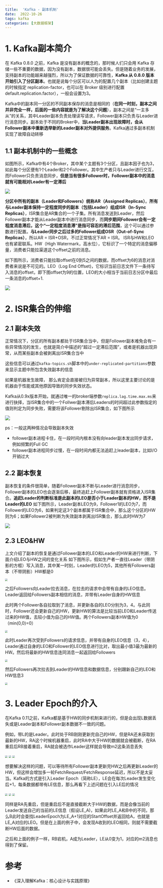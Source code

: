 ```yaml
---
title:  'Kafka - 副本机制'
date:  2022-10-26
tags: kafka
categories: [大数据框架]
---
```


# 1. Kafka副本简介

在 Kafka 0.8.0 之前，Kafka 是没有副本的概念的，那时候人们只会用 Kafka 存储一些不重要的数据，因为没有副本，数据很可能会丢失。但是随着业务的发展，支持副本的功能越来越强烈，所以为了保证数据的可靠性，**Kafka 从 0.8.0 版本开始引入了分区副本**。也就是说每个分区可以人为的配置几个副本（比如创建主题的时候指定 replication-factor，也可以在 Broker 级别进行配置 default.replication.factor），一般会设置为3。

Kafka中的副本同一分区的不同副本保存的消息是相同的（**在同一时刻，副本之间并非完全一样，后面的一些内容就是为了解决这个问题**），副本之间是“一主多从”的关系，其中Leader副本负责处理读写请求，Follower副本只负责与Leader进行消息同步。副本处于不同的Broker中，**当Leader副本出现故障时，会从Follower副本中重新选举新的Leader副本对外提供服务**。Kafka通过多副本机制实现了故障自动转移



## 1.1 副本机制中的一些概念
如图所示，Kafka中有4个Broker，其中某个主题有3个分区，且副本因子也为3，如此每个分区便有1个Leader和2个Follower。其中生产者只与Leader进行交互，而Follower只负责消息同步，**但是当有很多Follower时，Follower副本中的消息就有可能相对Leader有一定滞后**

![](https://blog-1253533258.cos.ap-shanghai.myqcloud.com/picgo/20221026181247.png)

**分区中所有的副本（Leader和Followers）统称AR（Assigned Replicas）**。**所有与Leader副本保持一定程度同步的副本（包括Leader）组成ISR（In-Sync Replicas）**，ISR集合是AR集合的一个子集。所有消息发送到Leader，然后Follower副本才能从Leader副本中进行消息同步，而**同步期间Follower会有一定程度消息滞后，这个“一定程度消息滞”是指可容忍的滞后范围**，这个可以通过参数进行配置。**与Leader同步之后过多的Follower组成OSR（Out-of-Sync Replicas）**，所以AR = ISR+OSR，不过正常情况下AR = ISR。
ISR与HW和LEO也有紧密联系。HW（High Watermark，高水位），它标识了一个特定的消息偏移量，消费者只能拉渠道这个offset之前的消息。

如下图所示，消费者只能拉取offset在0到5之间的数据，而offset为6的消息对消费者来说是不可见的。LEO（Log End Offset)，它标识当前日志文件下一条待写入消息的offset，即下图offset为9的位置，LEO的大小相当于当前日志分区中最后一条消息的offset+1.

![](https://blog-1253533258.cos.ap-shanghai.myqcloud.com/picgo/20221026181337.png)

# 2. ISR集合的伸缩
## 2.1 副本失效
正常情况下，分区的所有副本都处于ISR集合当中，但是Follower副本难免会有一些异常情况的发生，也就是简介中描述的“超过一定滞后范围”，或者是机器出现异常，从而某些副本会被剥离出ISR集合当中

这些信息可以通过`kafka-topics.sh`脚本中的`under-replicated-partitions`参数来显示主题中所包含失效副本的信息

如果是机器发生故障， 那么肯定会直接被归为异常副本，所以这里主要讨论的是机器由于性能或其他原因导致的同步失效状态。

Kafka从0.9x版本开始，就通过唯一的broker端参数`replica.lag.time.max.ms`来进行抉择，当ISR集合中的一个Follwer副本滞后Leaders的时间超过此参数指定的值则判定为同步失败，需要将该Follower剔除出ISR集合，如下图所示

<img src="https://blog-1253533258.cos.ap-shanghai.myqcloud.com/picgo/20221026181406.png"  />

ps：一般这两种情况会导致副本失效

- follower副本进程卡住，在一段时间内根本没有向leader副本发出同步请求，例如频繁的Full GC
- follower副本进程同步过慢，在一段时间内都无法追赶上leader副本，比如I/O开销过大

## 2.2 副本恢复
副本恢复的条件很简单，随着Follower副本不断与Leader进行消息同步，Follower副本的LEO也会逐渐后移，最终追赶上Follower副本就有资格进入ISR集合。**追赶Leader的判断标准是此副本的LEO是否小于Leader副本的HW，而不是Leader的LEO**
如下图所示，Leader副本LEO为9，Follower1的LEO为7，而Follower的LEO为6，如果判定这3个副本都属于ISR集合中，那么这个分区的HW则为6；如果Follower2被判断为失效副本剥离出ISR集合，那么此时HW为7

![](https://blog-1253533258.cos.ap-shanghai.myqcloud.com/picgo/20221026181451.png)


## 2.3 LEO&HW
上文介绍了副本的恢复是通过Follower副本的LEO和Leader的HW来进行判断，下面介绍LEO与HW之间的变化关系
如下图所示，假如生产者一直往Leader（带阴影的方框）写入消息，其中某一时刻，Leader的LEO为5，其他所有Followers副本（不带阴影）HW都是0

<img src="https://blog-1253533258.cos.ap-shanghai.myqcloud.com/picgo/20221026181514.png" 
style="zoom:50%;" />

之后Followers向Leader拉去消息，在拉去的请求中会带有自身的LEO信息。Leader返回给Followers副本相信的消息，并带有Leader自身的HW信息

此时两个Follower各自拉取到了消息，并更新各自的LEO分别为3，4。与此同时，Follower还会更新自己的HW，更新HW的算法是比较当前LEO和Leader传送过来的HW值，去较小值为自己的HW值。两个Followers副本HW值为0（min(0,0)=0）



<img src="https://blog-1253533258.cos.ap-shanghai.myqcloud.com/picgo/20221026181532.png" style="zoom:50%;" />

此时Leader再次受到Followers的请求信息，并带有自身的LEO信息（3，4），Leader通过自身的LEO和Follower的LEO信息进行比对，取出最小值3最为最新的HW。然后将最新的HW信息连同消息一起返回给Followers

<img src="https://blog-1253533258.cos.ap-shanghai.myqcloud.com/picgo/20221026181546.png" style="zoom:50%;" />

然后Followers再次拉去到Leader的HW信息和数据信息，分别跟新自己的LEO和HW信息3

<img src="https://blog-1253533258.cos.ap-shanghai.myqcloud.com/picgo/20221026181602.png" style="zoom:50%;" />


# 3. Leader Epoch的介入
在Kafka 0.11之前，Kafka都是基于HW的同步机制来进行的，但是会出现L数据丢失或是Leader副本和Follower副本数据不一致的问题。

例如，带L的是Leader。此时处于RB刚刚更新完自己的HW，但是RA还未获取到最新的HW，RA这个时候机器重启，此时RA中大于HW的数据就会被截断，在RA重启后RB接着重启，RA就会被选作Leader这样就会导致m2这条消息丢失

<img src="https://blog-1253533258.cos.ap-shanghai.myqcloud.com/picgo/20221026181634.png" style="zoom:50%;" />

<img src="https://blog-1253533258.cos.ap-shanghai.myqcloud.com/picgo/20221026181646.png" style="zoom:50%;" />

<img src="https://blog-1253533258.cos.ap-shanghai.myqcloud.com/picgo/20221026181658.png" style="zoom:50%;" />

想要解决这样的问题，可以等待所有Follower副本更新完HW之后再更新Leader的HW，但这样会增加多一轮FetchRequest/FetchResponse延迟，所以不是太妥当。Kafka的方式是引入Leader Epoch（简称LE），LE会在每次Leader发生变化后+1，每条数据都带有LE信息，那么再看下上述问题在引入LE后的情况

<img src="https://blog-1253533258.cos.ap-shanghai.myqcloud.com/picgo/20221026181724.png" style="zoom:50%;" />

<img src="https://blog-1253533258.cos.ap-shanghai.myqcloud.com/picgo/20221026181734.png" style="zoom:50%;" />

<img src="https://blog-1253533258.cos.ap-shanghai.myqcloud.com/picgo/20221026181746.png" style="zoom:50%;" />

同样是RA先重启，但是重启后不是直接截断大于HW的数据，而是会像当前的Leader发送自己的当前的LE信息（假设LE_A)，如果此时LE_A和B中的不同，那么B此时会查找LeaderEpoch为LE_A+1对应的StartOffset并返回给A，也就是LE_A对应的LEO。但是在上面的例子中，会发现A收到的LEO相同，则就不需要截断HW后面的数据。

之后和上面的例子一样，RB宕机，A成为Leader，LE从0变为1，对应的m2消息也得到了保留。

# 参考

- 《深入理解Kafka：核心设计与实践原理》
